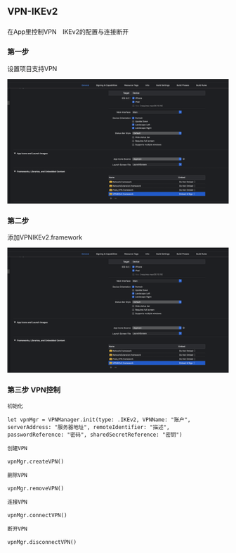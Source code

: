 ## VPN-IKEv2

###
在App里控制VPN　IKEv2的配置与连接断开

### 第一步 　

设置项目支持VPN

![Screenshot](https://raw.githubusercontent.com/ZhuGuiLei/VPN/master/img/1.png)


### 第二步 　

添加VPNIKEv2.framework

![Screenshot](https://raw.githubusercontent.com/ZhuGuiLei/VPN/master/img/2.png)

### 第三步  VPN控制

    初始化
```
let vpnMgr = VPNManager.init(type: .IKEv2, VPNName: "账户", serverAddress: "服务器地址", remoteIdentifier: "描述", passwordReference: "密码", sharedSecretReference: "密钥")
```

    创建VPN
```
vpnMgr.createVPN()
```

    删除VPN
```
vpnMgr.removeVPN()
```

    连接VPN
```
vpnMgr.connectVPN()
```

    断开VPN
```
vpnMgr.disconnectVPN()
```
　
